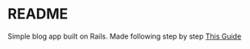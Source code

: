 README
======

Simple blog app built on Rails. Made following step by step [This Guide](http://guides.rubyonrails.org/getting_started.html)
